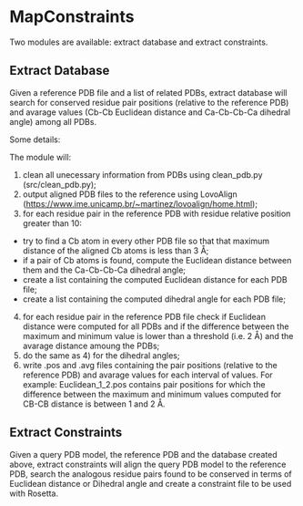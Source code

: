 # MapConstraints

Two modules are available: extract database and extract constraints.

## Extract Database

Given a reference PDB file and a list of related PDBs, extract database will search for conserved residue pair positions (relative to the reference PDB) and avarage values (Cb-Cb Euclidean distance and Ca-Cb-Cb-Ca dihedral angle) among all PDBs.


Some details:

  The module will:
  1) clean all unecessary information from PDBs using clean_pdb.py (src/clean_pdb.py); 
  2) output aligned PDB files to the reference using LovoAlign (https://www.ime.unicamp.br/~martinez/lovoalign/home.html);
  3) for each residue pair in the reference PDB with residue relative position greater than 10:
  - try to find a Cb atom in every other PDB file so that that maximum distance of the aligned Cb atoms is less than 3 Å;
  - if a pair of Cb atoms is found, compute the Euclidean distance between them and the Ca-Cb-Cb-Ca dihedral angle;
  - create a list containing the computed Euclidean distance for each PDB file;
  - create a list containing the computed dihedral angle for each PDB file;
  4) for each residue pair in the reference PDB file check if Euclidean distance were computed for all PDBs and if the difference between the maximum and minimum value is lower than a threshold (i.e. 2 Å) and the avarage distance amoung the PDBs;
  5) do the same as 4) for the dihedral angles;
  6) write .pos and .avg files containing the pair positions (relative to the reference PDB) and avarage values for each interval of values. For example: Euclidean_1_2.pos contains pair positions for which the difference between the maximum and minimum values computed for CB-CB distance is between 1 and 2 Å.
  
  
## Extract Constraints

Given a query PDB model, the reference PDB and the database created above, extract constraints will align the query PDB model to the reference PDB, search the analogous residue pairs found to be conserved in terms of Euclidean distance or Dihedral angle and create a constraint file to be used with Rosetta. 
   
